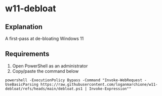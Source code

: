# w11-debloat

## Explanation

A first-pass at de-bloating Windows 11

## Requirements

1. Open PowerShell as an administrator
2. Copy/paste the command below

```
powershell -ExecutionPolicy Bypass -Command "Invoke-WebRequest -UseBasicParsing https://raw.githubusercontent.com/loganmarchione/w11-debloat/refs/heads/main/debloat.ps1 | Invoke-Expression""
```

